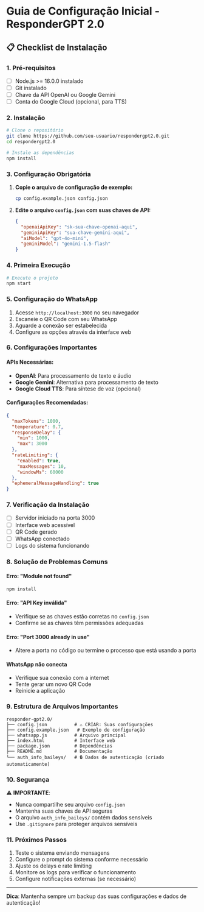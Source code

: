 # Guia de Configuração Inicial - ResponderGPT 2.0

## 📋 Checklist de Instalação

### 1. Pré-requisitos
- [ ] Node.js >= 16.0.0 instalado
- [ ] Git instalado
- [ ] Chave da API OpenAI ou Google Gemini
- [ ] Conta do Google Cloud (opcional, para TTS)

### 2. Instalação

```bash
# Clone o repositório
git clone https://github.com/seu-usuario/respondergpt2.0.git
cd respondergpt2.0

# Instale as dependências
npm install
```

### 3. Configuração Obrigatória

1. **Copie o arquivo de configuração de exemplo:**
   ```bash
   cp config.example.json config.json
   ```

2. **Edite o arquivo `config.json` com suas chaves de API:**
   ```json
   {
     "openaiApiKey": "sk-sua-chave-openai-aqui",
     "geminiApiKey": "sua-chave-gemini-aqui",
     "aiModel": "gpt-4o-mini",
     "geminiModel": "gemini-1.5-flash"
   }
   ```

### 4. Primeira Execução

```bash
# Execute o projeto
npm start
```

### 5. Configuração do WhatsApp

1. Acesse `http://localhost:3000` no seu navegador
2. Escaneie o QR Code com seu WhatsApp
3. Aguarde a conexão ser estabelecida
4. Configure as opções através da interface web

### 6. Configurações Importantes

#### APIs Necessárias:
- **OpenAI**: Para processamento de texto e áudio
- **Google Gemini**: Alternativa para processamento de texto
- **Google Cloud TTS**: Para síntese de voz (opcional)

#### Configurações Recomendadas:
```json
{
  "maxTokens": 1000,
  "temperature": 0.7,
  "responseDelay": {
    "min": 1000,
    "max": 3000
  },
  "rateLimiting": {
    "enabled": true,
    "maxMessages": 10,
    "windowMs": 60000
  },
  "ephemeralMessageHandling": true
}
```

### 7. Verificação da Instalação

- [ ] Servidor iniciado na porta 3000
- [ ] Interface web acessível
- [ ] QR Code gerado
- [ ] WhatsApp conectado
- [ ] Logs do sistema funcionando

### 8. Solução de Problemas Comuns

#### Erro: "Module not found"
```bash
npm install
```

#### Erro: "API Key inválida"
- Verifique se as chaves estão corretas no `config.json`
- Confirme se as chaves têm permissões adequadas

#### Erro: "Port 3000 already in use"
- Altere a porta no código ou termine o processo que está usando a porta

#### WhatsApp não conecta
- Verifique sua conexão com a internet
- Tente gerar um novo QR Code
- Reinicie a aplicação

### 9. Estrutura de Arquivos Importantes

```
responder-gpt2.0/
├── config.json          # ⚠️ CRIAR: Suas configurações
├── config.example.json   # Exemplo de configuração
├── whatsapp.js          # Arquivo principal
├── index.html           # Interface web
├── package.json         # Dependências
├── README.md            # Documentação
└── auth_info_baileys/   # 🔒 Dados de autenticação (criado automaticamente)
```

### 10. Segurança

⚠️ **IMPORTANTE**: 
- Nunca compartilhe seu arquivo `config.json`
- Mantenha suas chaves de API seguras
- O arquivo `auth_info_baileys/` contém dados sensíveis
- Use `.gitignore` para proteger arquivos sensíveis

### 11. Próximos Passos

1. Teste o sistema enviando mensagens
2. Configure o prompt do sistema conforme necessário
3. Ajuste os delays e rate limiting
4. Monitore os logs para verificar o funcionamento
5. Configure notificações externas (se necessário)

---

**Dica**: Mantenha sempre um backup das suas configurações e dados de autenticação!